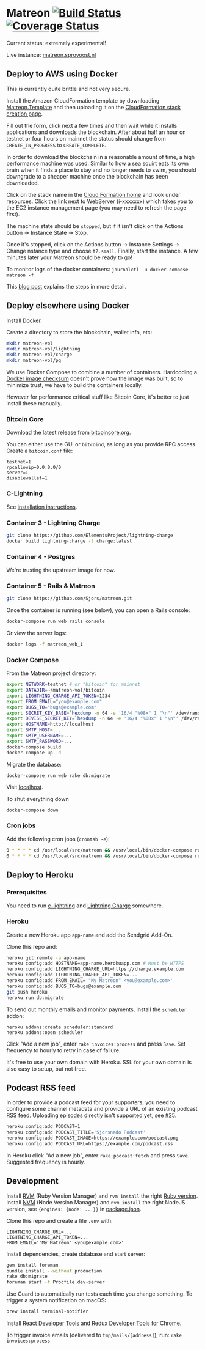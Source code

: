 # Matreon [![Build Status](https://travis-ci.org/Sjors/matreon.svg?branch=master)](https://travis-ci.org/Sjors/matreon) [![Coverage Status](https://coveralls.io/repos/github/Sjors/matreon/badge.svg?branch=master)](https://coveralls.io/github/Sjors/matreon?branch=master)


Current status: extremely experimental!

Live instance: [matreon.sprovoost.nl](https://matreon.sprovoost.nl/)

## Deploy to AWS using Docker

This is currently quite brittle and not very secure.

Install the Amazon CloudFormation template by downloading [Matreon.Template](https://raw.githubusercontent.com/Sjors/matreon/master/Matreon.Template) and then uploading it on the [CloudFormation stack creation page](https://eu-central-1.console.aws.amazon.com/cloudformation/home?region=eu-central-1&stackName=Matreon#/stacks/new).

Fill out the form, click next a few times and then wait while it installs applications and downloads the blockchain. After about half an hour on testnet or four hours on mainnet the status should change from `CREATE_IN_PROGRESS` to `CREATE_COMPLETE`.

In order to download the blockchain in a reasonable amount of time, a high performance machine was used. Similar to how a sea squirt eats its own brain when it finds a place to stay and no longer needs to swim, you should downgrade to a cheaper machine once the blockchain has been downloaded.

Click on the stack name in the [Cloud Formation home]( https://eu-central-1.console.aws.amazon.com/cloudformation/home) and look under resources. Click the link next to WebServer (i-xxxxxxx) which takes you to the EC2 instance management page (you may need to refresh the page first).

The machine state should be `stopped`, but if it isn't click on the Actions button -> Instance State -> Stop.

Once it's stopped, click on the Actions button -> Instance Settings -> Change nstance type and choose `t2.small`. Finally, start the instance. A few minutes later your Matreon should be ready to go!

To monitor logs of the docker containers: `journalctl -u docker-compose-matreon -f`

This [blog post](https://medium.com/provoost-on-crypto/bitcoin-core-lightning-rails-on-aws-ad3bd45b11e0) explains the steps in more detail.

## Deploy elsewhere using Docker

Install [Docker](https://docs.docker.com/install/).

Create a directory to store the blockchain, wallet info, etc:

```sh
mkdir matreon-vol
mkdir matreon-vol/lightning
mkdir matreon-vol/charge
mkdir matreon-vol/pg
```

We use Docker Compose to combine a number of containers. Hardcoding a [Docker image checksum](https://docs.docker.com/engine/security/trust/content_trust/#content-trust-operations-and-keys) doesn't prove how the image was built, so to minimize trust, we have to build the containers locally.

However for performance critical stuff like Bitcoin Core, it's better to just install
these manually.

### Bitcoin Core

Download the latest release from [bitcoincore.org](https://bitcoincore.org/en/download/).

You can either use the GUI or `bitcoind`, as long as you provide RPC access. Create a `bitcoin.conf` file:

```
testnet=1
rpcallowip=0.0.0.0/0
server=1
disablewallet=1
```

### C-Lightning

See [installation instructions](https://github.com/ElementsProject/lightning/blob/master/doc/INSTALL.md).

### Container 3 - Lightning Charge

```sh
git clone https://github.com/ElementsProject/lightning-charge
docker build lightning-charge -t charge:latest
```

### Container 4 - Postgres

We're trusting the upstream image for now.

### Container 5 - Rails & Matreon

```sh
git clone https://github.com/Sjors/matreon.git
```

Once the container is running (see below), you can open a Rails console:

```sh
docker-compose run web rails console
```

Or view the server logs:

```sh
docker logs -f matreon_web_1
```

### Docker Compose

From the Matreon project directory:

```sh
export NETWORK=testnet # or "bitcoin" for mainnet
export DATADIR=~/matreon-vol/bitcoin
export LIGHTNING_CHARGE_API_TOKEN=1234
export FROM_EMAIL="you@example.com"
export BUGS_TO="bugs@example.com"
export SECRET_KEY_BASE=`hexdump -n 64 -e '16/4 "%08x" 1 "\n"' /dev/random`
export DEVISE_SECRET_KEY=`hexdump -n 64 -e '16/4 "%08x" 1 "\n"' /dev/random`
export HOSTNAME=http://localhost
export SMTP_HOST=...
export SMTP_USERNAME=...
export SMTP_PASSWORD=...
docker-compose build
docker-compose up -d
```

Migrate the database:

```sh
docker-compose run web rake db:migrate
```

Visit [localhost](http://localhost/).

To shut everything down

```
docker-compose down
```

### Cron jobs

Add the following cron jobs (`crontab -e`):

```sh
0 * * * * cd /usr/local/src/matreon && /usr/local/bin/docker-compose run web rake invoices:process
0 * * * * cd /usr/local/src/matreon && /usr/local/bin/docker-compose run web rake podcast:fetch
```

## Deploy to Heroku

### Prerequisites

You need to run [c-lightning](https://github.com/ElementsProject/lightning) and [Lightning Charge](https://github.com/ElementsProject/lightning-charge) somewhere.

### Heroku

Create a new Heroku app `app-name` and add the Sendgrid Add-On.

Clone this repo and:

```sh
heroku git:remote -a app-name
heroku config:add HOSTNAME=app-name.herokuapp.com # Must be HTTPS
heroku config:add LIGHTNING_CHARGE_URL=https://charge.example.com
heroku config:add LIGHTNING_CHARGE_API_TOKEN=...
heroku config:add FROM_EMAIL='"My Matreon" <you@example.com>'
heroku config:add BUGS_TO=bugs@example.com
git push heroku
heroku run db:migrate
```

To send out monthly emails and monitor payments, install the `scheduler` addon:

```
heroku addons:create scheduler:standard
heroku addons:open scheduler
```

Click "Add a new job", enter `rake invoices:process` and press `Save`. Set frequency to hourly to retry in case of failure.

It's free to use your own domain with Heroku. SSL for your own domain is also easy to setup, but not free.

## Podcast RSS feed

In order to provide a podcast feed for your supporters, you need to configure
some channel metadata and provide a URL of an existing podcast RSS feed. Uploading 
episodes directly isn't supported yet, see [#25](https://github.com/Sjors/matreon/issues/25).

```sh
heroku config:add PODCAST=1
heroku config:add PODCAST_TITLE='Sjorsnado Podcast'
heroku config:add PODCAST_IMAGE=https://example.com/podcast.png
heroku config:add PODCAST_URL=https://example.com/podcast.rss
```

In Heroku click "Ad a new job", enter `rake podcast:fetch` and press `Save`. Suggested frequency is hourly.

## Development

Install [RVM](https://rvm.io) (Ruby Version Manager) and `rvm install` the right [Ruby version](Gemfile#L1). Install [NVM](https://github.com/creationix/nvm#install-script) (Node Version Manager) and `nvm install` the right NodeJS version, see `{engines: {node: ...}}` in [package.json](package.json).

Clone this repo and create a file `.env` with:

```
LIGHTNING_CHARGE_URL=...
LIGHTNING_CHARGE_API_TOKEN=...
FROM_EMAIL='"My Matreon" <you@example.com>'
```

Install dependencies, create database and start server:

```sh
gem install foreman
bundle install --without production
rake db:migrate
foreman start -f Procfile.dev-server
```

Use Guard to automatically run tests each time you change something. To trigger
a system notification on macOS:

```sh
brew install terminal-notifier
``` 

Install [React Developer Tools](https://chrome.google.com/webstore/detail/react-developer-tools/fmkadmapgofadopljbjfkapdkoienihi) and [Redux Developer Tools](https://chrome.google.com/webstore/detail/redux-devtools/lmhkpmbekcpmknklioeibfkpmmfibljd) for Chrome.

To trigger invoice emails (delivered to `tmp/mails/[address]`), run: `rake invoices:process`
